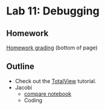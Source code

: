 # Lab 11: Debugging

## Homework

[Homework grading](https://github.com/ResearchComputing/HPSC-Fall-2013/tree/master/lab/homework_regrade) (bottom of page)

## Outline

- Check out the [TotalView](https://gist.github.com/mlunacek/7119226) tutorial.
- Jacobi
  - [compare notebook](http://nbviewer.ipython.org/urls/raw.github.com/ResearchComputing/HPSC-Fall-2013/master/lab/lab-11-debugging/compare.ipynb)
  - Coding
